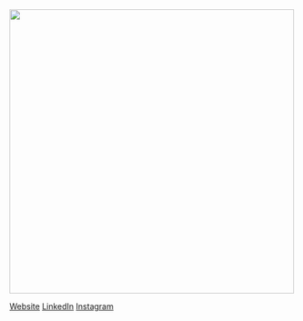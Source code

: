 <img src="http://breakerbots.com/images/robots/Tsunami.webp" style="height: 500px">


<a href="http://liamsnow.com/">Website</a>
<a href="https://www.linkedin.com/in/liam-snow-140438169/">LinkedIn</a>
<a href="https://www.instagram.com/snow.liam/">Instagram</a>
